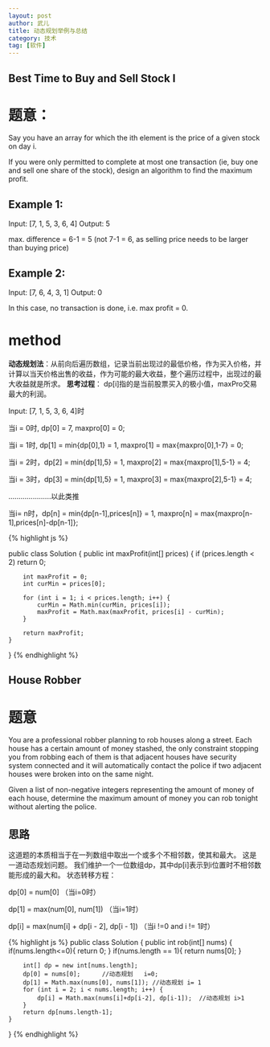 ```yaml
---
layout: post
author: 武儿
title: 动态规划举例与总结
category: 技术
tag: [软件]
---
```


## Best Time to Buy and Sell Stock I
# 题意：
Say you have an array for which the ith element is the price of a given stock on day i.

If you were only permitted to complete at most one transaction (ie, buy one and sell one share of the stock), design an algorithm to find the maximum profit.

## Example 1:
Input: [7, 1, 5, 3, 6, 4]
Output: 5

max. difference = 6-1 = 5 (not 7-1 = 6, as selling price needs to be larger than buying price)

## Example 2:
Input: [7, 6, 4, 3, 1]
Output: 0

In this case, no transaction is done, i.e. max profit = 0.


# method 
**动态规划法**：从前向后遍历数组，记录当前出现过的最低价格，作为买入价格，并计算以当天价格出售的收益，作为可能的最大收益，整个遍历过程中，出现过的最大收益就是所求。
**思考过程**： dp[i]指的是当前股票买入的极小值，maxPro交易最大的利润。
       <p>Input: [7, 1, 5, 3, 6, 4]时<p/>
       <p>当i = 0时, dp[0] = 7, maxpro[0] = 0;</p>
       <p>当i = 1时, dp[1] = min{dp[0],1} = 1, maxpro[1] = max{maxpro[0],1-7} = 0;<p/>
       <p>当i = 2时，dp[2] = min{dp[1],5} = 1, maxpro[2] = max{maxpro[1],5-1} = 4;<p/>
       <p>当i = 3时，dp[3] = min{dp[1],5} = 1, maxpro[3] = max{maxpro[2],5-1} = 4;<p/>
       <p>.....................以此类推<p/>
       <p>当i= n时，dp[n] = min{dp[n-1],prices[n]} = 1, maxpro[n] = max{maxpro[n-1],prices[n]-dp[n-1]};<p/>
{% highlight js %}

public class Solution {
    public int maxProfit(int[] prices) {
        if (prices.length < 2) return 0;
        
        int maxProfit = 0;
        int curMin = prices[0];
        
        for (int i = 1; i < prices.length; i++) {
            curMin = Math.min(curMin, prices[i]);
            maxProfit = Math.max(maxProfit, prices[i] - curMin);
        }
        
        return maxProfit;
    }
}
{% endhighlight %}

## House Robber
# 题意
You are a professional robber planning to rob houses along a street. Each house has a certain amount of money stashed, the only constraint stopping you from robbing each of them is that adjacent houses have security system connected and it will automatically contact the police if two adjacent houses were broken into on the same night.

Given a list of non-negative integers representing the amount of money of each house, determine the maximum amount of money you can rob tonight without alerting the police.

## 思路

这道题的本质相当于在一列数组中取出一个或多个不相邻数，使其和最大。 
这是一道动态规划问题。 
我们维护一个一位数组dp，其中dp[i]表示到i位置时不相邻数能形成的最大和。 
状态转移方程：

<p>dp[0] = num[0] （当i=0时）<p/>
<p>dp[1] = max(num[0], num[1]) （当i=1时）<p/>
<p>dp[i] = max(num[i] + dp[i - 2], dp[i - 1])   （当i !=0 and i != 1时）<p/>

{% highlight js %}
public class Solution {
     public int rob(int[] nums) {
        if(nums.length<=0){
        	return 0;
        }
        if(nums.length == 1){
        	return nums[0];
        }
        
        int[] dp = new int[nums.length];
        dp[0] = nums[0];      //动态规划   i=0;
		dp[1] = Math.max(nums[0], nums[1]); //动态规划 i= 1
        for (int i = 2; i < nums.length; i++) {
			dp[i] = Math.max(nums[i]+dp[i-2], dp[i-1]);  //动态规划 i>1
		}
        return dp[nums.length-1];
    }
}
{% endhighlight %}
